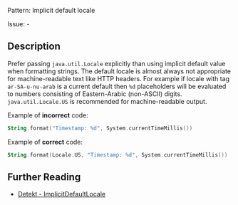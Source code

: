 Pattern: Implicit default locale

Issue: -

## Description

Prefer passing `java.util.Locale` explicitly than using implicit default value when formatting strings. The default locale is almost always not appropriate for machine-readable text like HTTP headers. For example if locale with tag `ar-SA-u-nu-arab` is a current default then `%d` placeholders will be evaluated to numbers consisting of Eastern-Arabic (non-ASCII) digits. `java.util.Locale.US` is recommended for machine-readable output.

Example of **incorrect** code:

```kotlinString.format("Timestamp: %d", System.currentTimeMillis())```

Example of **correct** code:

```kotlinString.format(Locale.US, "Timestamp: %d", System.currentTimeMillis())```

## Further Reading

* [Detekt - ImplicitDefaultLocale](https://detekt.dev/docs/rules/potential-bugs/#implicitdefaultlocale)